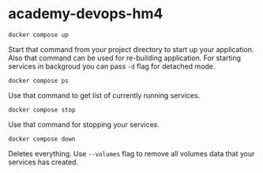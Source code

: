 # academy-devops-hm4

``docker compose up``

Start that command from your project directory to start up your application. Also that command can be used for re-building application. For starting services in backgroud you can pass ``-d`` flag for detached mode.

``docker compose ps``

Use that command to get list of currently running services.

``docker compose stop``

Use that command for stopping your services.

``docker compose down``

Deletes everything. Use ``--volumes`` flag to remove all volumes data that your services has created.

